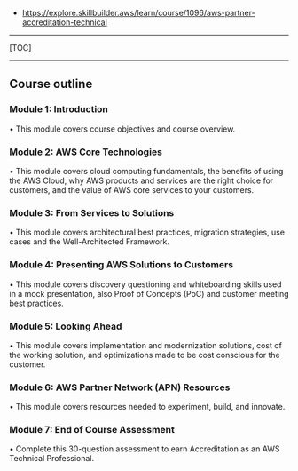 - https://explore.skillbuilder.aws/learn/course/1096/aws-partner-accreditation-technical

-----

[TOC]

-----

## Course outline

### Module 1: Introduction

• This module covers course objectives and course overview.

### Module 2: AWS Core Technologies

•  This module covers cloud computing fundamentals, the benefits of using the AWS Cloud, why AWS products and services are the right choice for customers, and the value of AWS core services to your customers.

### Module 3: From Services to Solutions

•  This module covers architectural best practices, migration strategies, use cases and the Well-Architected Framework.

### Module 4: Presenting AWS Solutions to Customers

•  This module covers discovery questioning and whiteboarding skills used in a mock presentation, also Proof of Concepts (PoC) and customer meeting best practices.

### Module 5: Looking Ahead

•  This module covers implementation and modernization solutions, cost of the working solution, and optimizations made to be cost conscious for the customer.

### Module 6: AWS Partner Network (APN) Resources

•  This module covers resources needed to experiment, build, and innovate.

### Module 7: End of Course Assessment

•  Complete this 30-question assessment to earn Accreditation as an AWS Technical Professional.